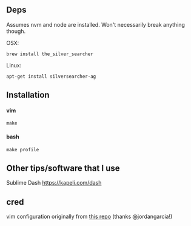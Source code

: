 
## Deps

Assumes nvm and node are installed. Won't necessarily break anything though.

OSX:

    brew install the_silver_searcher

Linux:

    apt-get install silversearcher-ag

## Installation

#### vim

    make

#### bash

    make profile

## Other tips/software that I use

Sublime
Dash https://kapeli.com/dash

## cred

vim configuration originally from [this repo](https://github.com/jordangarcia/dotfilesv2) (thanks @jordangarcia!)
